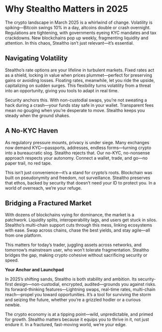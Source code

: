 # Why Stealtho Matters in 2025

The crypto landscape in March 2025 is a whirlwind of change. Volatility is spiking—Bitcoin swings 10% in a day, altcoins double or crash overnight. Regulations are tightening, with governments eyeing KYC mandates and tax crackdowns. New blockchains pop up weekly, fragmenting liquidity and attention. In this chaos, Stealtho isn’t just relevant—it’s essential.

## Navigating Volatility

Stealtho’s rate options are your lifeline in turbulent markets. Fixed rates act as a shield, locking in value when prices plummet—perfect for preserving gains or avoiding losses. Floating rates, meanwhile, let you ride the upside, capitalizing on sudden surges. This flexibility turns volatility from a threat into an opportunity, giving you tools to adapt in real time.

Security anchors this. With non-custodial swaps, you’re not sweating a hack during a crash—your funds stay safe in your wallet. Transparent fees mean no gouging when you’re desperate to move. Stealtho keeps you steady when the ground shakes.

## A No-KYC Haven

As regulatory pressure mounts, privacy is under siege. Many exchanges now demand KYC—passports, addresses, endless forms—turning crypto into a bureaucratic slog. Stealtho rejects that. Our no-KYC, no-nonsense approach respects your autonomy. Connect a wallet, trade, and go—no paper trail, no red tape.

This isn’t just convenience—it’s a stand for crypto’s roots. Blockchain was built on pseudonymity and freedom, not surveillance. Stealtho preserves that ethos, backed by security that doesn’t need your ID to protect you. In a world of overreach, we’re your refuge.

## Bridging a Fractured Market

With dozens of blockchains vying for dominance, the market is a patchwork. Liquidity splits, interoperability lags, and users get stuck in silos. Stealtho’s multi-chain support cuts through this mess, linking ecosystems with ease. Swap across chains, chase the best yields, and stay agile—all from one platform.

This matters for today’s trader, juggling assets across networks, and tomorrow’s mainstream user, who won’t tolerate fragmentation. Stealtho bridges the gap, making crypto cohesive without sacrificing security or speed.

**Your Anchor and Launchpad**

In 2025’s shifting sands, Stealtho is both stability and ambition. Its security-first design—non-custodial, encrypted, audited—grounds you against risks. Its forward-thinking features—Lightning swaps, real-time rates, multi-chain reach—propel you toward opportunities. It’s a tool for surviving the storm and seizing the future, whether you’re a grizzled hodler or a curious newbie.

The crypto economy is at a tipping point—wild, unpredictable, and primed for growth. Stealtho matters because it equips you to thrive in it, not just endure it. In a fractured, fast-moving world, we’re your edge.
